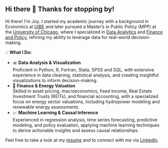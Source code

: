 ## Hi there 👋 Thanks for stopping by!

Hi there! I'm Joy. I started my academic journey with a background in Economics at [UIBE](https://english.uibe.edu.cn) and later pursued a Master’s in Public Policy (MPP) at the [University of Chicago](https://harris.uchicago.edu/academics/degrees/master-public-policy-mpp), where I specialized in [Data Analytics](https://harris.uchicago.edu/academics/design-your-path/specializations/specialization-data-analytics) and [Finance and Policy](https://harris.uchicago.edu/academics/design-your-path/specializations/specialization-finance-policy), refining my ability to leverage data for real-world decision-making.

💡 **What I Do:**  
 - 📊 **Data Analysis & Visualization**  
Proficient in Python, R, Fortran, Stata, SPSS and SQL, with extensive experience in data cleaning, statistical analysis, and creating insightful visualizations to inform decision-making.​  
 - 🏦 **Finance & Energy Valuation**  
​Skilled in asset pricing, macroeconomics, fixed income, Real Estate Investment Trusts (REITs), and financial accounting, with a specialized focus on energy sector valuations, including hydropower modeling and renewable energy assessments.​  
 - 📈 **Machine Learning & Causal Inference**  
Experienced in regression analysis, time series forecasting, predictive modeling, and policy evaluation, applying machine learning techniques to derive actionable insights and assess causal relationships.​  
  
Feel free to take a look at my [resume](https://xiaoxiguazi.github.io/XiaoXIguaZI/Resume_LepengWu(DA).pdf) and to connect with me via [LinkedIn](https://www.linkedin.com/in/lepengwu2023/).  

